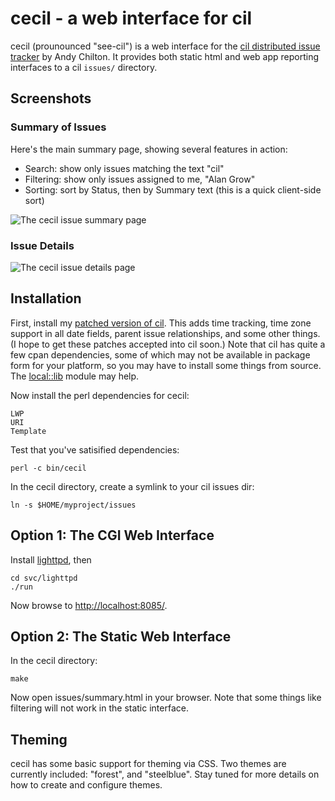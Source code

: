 # cecil - a web interface for cil #

cecil (prounounced "see-cil") is a web interface for the [cil distributed issue tracker](https://github.com/andychilton/cil) by Andy Chilton. It provides both static html and web app reporting interfaces to a cil `issues/` directory.

## Screenshots ##

### Summary of Issues ###

Here's the main summary page, showing several features in action:

* Search: show only issues matching the text "cil"
* Filtering: show only issues assigned to me, "Alan Grow"
* Sorting: sort by Status, then by Summary text (this is a quick client-side sort)

![The cecil issue summary page](./cecil/raw/master/doc/cecil-summary.png)

### Issue Details ###

![The cecil issue details page](./cecil/raw/master/doc/cecil-issue.png)

## Installation ##

First, install my [patched version of cil](https://github.com/acg/cil/tree/timetrack). This adds time tracking, time zone support in all date fields, parent issue relationships, and some other things. (I hope to get these patches accepted into cil soon.) Note that cil has quite a few cpan dependencies, some of which may not be available in package form for your platform, so you may have to install some things from source. The [local::lib](http://search.cpan.org/~apeiron/local-lib-1.008004/lib/local/lib.pm) module may help.

Now install the perl dependencies for cecil:

    LWP
    URI
    Template

Test that you've satisified dependencies:

    perl -c bin/cecil

In the cecil directory, create a symlink to your cil issues dir:

    ln -s $HOME/myproject/issues

## Option 1: The CGI Web Interface ##

Install [lighttpd](http://www.lighttpd.net/), then

    cd svc/lighttpd
    ./run

Now browse to [http://localhost:8085/](http://localhost:8085/).

## Option 2: The Static Web Interface ##

In the cecil directory:

    make

Now open issues/summary.html in your browser. Note that some things like filtering will not work in the static interface.

## Theming ##

cecil has some basic support for theming via CSS. Two themes are currently included: "forest", and "steelblue". Stay tuned for more details on how to create and configure themes.

